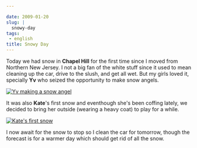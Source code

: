 ```yaml
---

date: 2009-01-20
slug: |
  snowy-day
tags:
 - english
title: Snowy Day
---
```


Today we had snow in **Chapel Hill** for the first time since I moved
from Northern New Jersey. I not a big fan of the white stuff since it
used to mean cleaning up the car, drive to the slush, and get all wet.
But my girls loved it, specially **Yv** who seized the opportunity to
make snow angels.

[![Yv making a snow
angel](http://farm4.static.flickr.com/3093/3212479925_994dce0e25_o.jpg)](http://www.flickr.com/photos/ogmaciel/3212479925/)

It was also **Kate**\'s first snow and eventhough she\'s been coffing
lately, we decided to bring her outside (wearing a heavy coat) to play
for a while.

[![Kate\'s first
snow](http://farm4.static.flickr.com/3530/3213325416_cd0ddf743c_o.jpg)](http://www.flickr.com/photos/ogmaciel/3213325416/)

I now await for the snow to stop so I clean the car for tomorrow, though
the forecast is for a warmer day which should get rid of all the snow.

